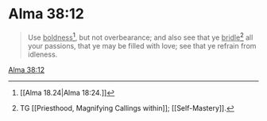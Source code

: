 # Alma 38:12

> Use <u>boldness</u>[^a], but not overbearance; and also see that ye <u>bridle</u>[^b] all your passions, that ye may be filled with love; see that ye refrain from idleness.

[Alma 38:12](https://www.churchofjesuschrist.org/study/scriptures/bofm/alma/38?lang=eng&id=p12#p12)


[^a]: [[Alma 18.24|Alma 18:24.]]
[^b]: TG [[Priesthood, Magnifying Callings within]]; [[Self-Mastery]].
